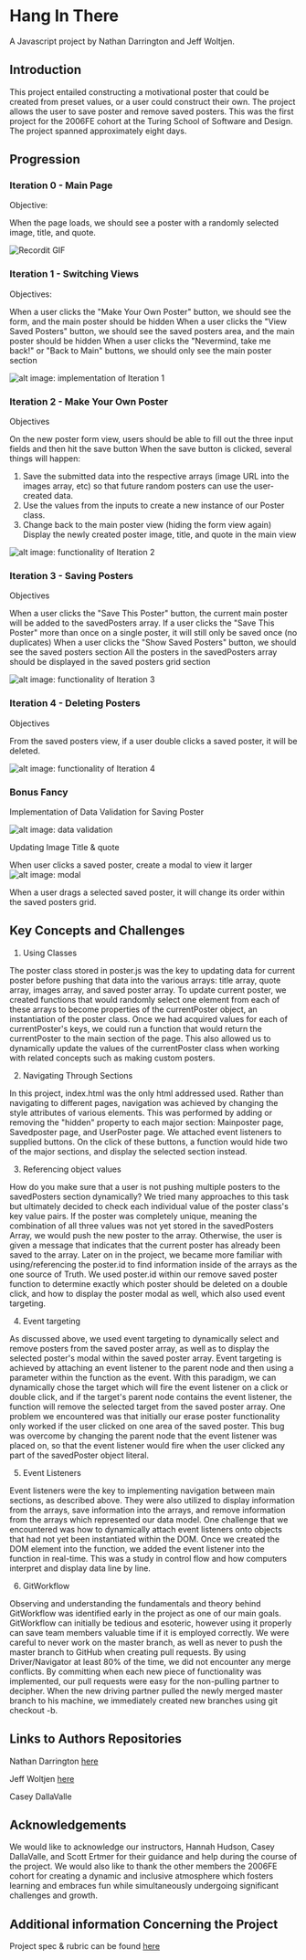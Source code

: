 # Hang In There

A Javascript project by Nathan Darrington and Jeff Woltjen.

## Introduction

This project entailed constructing a motivational poster that could be created from preset values, or a user could construct their own. The project allows the user to save poster and remove saved posters. This was the first project for the 2006FE cohort at the Turing School of Software and Design. The project spanned approximately eight days.

## Progression

### Iteration 0 - Main Page

Objective:

  When the page loads, we should see a poster with a randomly selected image, title, and quote.

![Recordit GIF](http://g.recordit.co/l3jQwvO9E5.gif)

### Iteration 1 - Switching Views

Objectives:

   When a user clicks the "Make Your Own Poster" button, we should see the form, and the main poster should be hidden
   When a user clicks the "View Saved Posters" button, we should see the saved posters area, and the main poster should be hidden
   When a user clicks the "Nevermind, take me back!" or "Back to Main" buttons, we should only see the main poster section

![alt image: implementation of Iteration 1](http://g.recordit.co/Ly4Zpf6QER.gif)

### Iteration 2 - Make Your Own Poster

Objectives

On the new poster form view, users should be able to fill out the three input fields and then hit the save button
When the save button is clicked, several things will happen:

1. Save the submitted data into the respective arrays (image URL into the images array, etc) so that future random posters can use the user-created data.
2. Use the values from the inputs to create a new instance of our Poster class.  
3. Change back to the main poster view (hiding the form view again)
Display the newly created poster image, title, and quote in the main view

![alt image: functionality of Iteration 2](http://g.recordit.co/YQ3bFHGXPG.gif)

### Iteration 3 - Saving Posters

Objectives

When a user clicks the "Save This Poster" button, the current main poster will be added to the savedPosters array.
If a user clicks the "Save This Poster" more than once on a single poster, it will still only be saved once (no duplicates)
When a user clicks the "Show Saved Posters" button, we should see the saved posters section
All the posters in the savedPosters array should be displayed in the saved posters grid section

![alt image: functionality of Iteration 3](http://g.recordit.co/iTvlCBQHwf.gif)

### Iteration 4 - Deleting Posters

Objectives

From the saved posters view, if a user double clicks a saved poster, it will be deleted.

![alt image: functionality of Iteration 4](http://g.recordit.co/NWO5fqkKuS.gif)

### Bonus Fancy

  Implementation of Data Validation for Saving Poster

![alt image: data validation](http://g.recordit.co/dTN1KaYxI0.gif)

  Updating Image Title & quote

  When user clicks a saved poster, create a modal to view it larger
  ![alt image: modal](http://g.recordit.co/MGF2vbJSDY.gif)

  When a user drags a selected saved poster, it will change its order within the saved posters grid.

## Key Concepts and Challenges

1. Using Classes

The poster class stored in poster.js was the key to updating data for current poster before pushing that data into the various arrays: title array, quote array, images array, and saved poster array. To update current poster, we created functions that would randomly select one element from each of these arrays to become properties of the currentPoster object, an instantiation of the poster class. Once we had acquired values for each of currentPoster's keys, we could run a function that would return the currentPoster to the main section of the page.  This also allowed us to dynamically update the values of the currentPoster class when working with related concepts such as making custom posters.

2. Navigating Through Sections

In this project, index.html was the only html addressed used. Rather than navigating to different pages, navigation was achieved by changing the style attributes of various elements. This was performed by adding or removing the "hidden" property to each major section: Mainposter page, Savedposter page, and UserPoster page. We attached event listeners to supplied buttons. On the click of these buttons, a function would hide two of the major sections, and display the selected section instead.

3. Referencing object values

How do you make sure that a user is not pushing multiple posters to the savedPosters section dynamically? We tried many approaches to this task but ultimately decided to check each individual value of the poster class's key value pairs. If the poster was completely unique, meaning the combination of all three values was not yet stored in the savedPosters Array, we would push the new poster to the array. Otherwise, the user is given a message that indicates that the current poster has already been saved to the array. Later on in the project, we became more familiar with using/referencing the poster.id to find information inside of the arrays as the one source of Truth. We used poster.id within our remove saved poster function to determine exactly which poster should be deleted on a double click, and how to display the poster modal as well, which also used event targeting.

4. Event targeting

As discussed above, we used event targeting to dynamically select and remove posters from the saved poster array, as well as to display the selected poster's modal within the saved poster array. Event targeting is achieved by attaching an event listener to the parent node and then using a parameter within the function as the event. With this paradigm, we can dynamically chose the target which will fire the event listener on a click or double click, and if the target's parent node contains the event listener, the function will remove the selected target from the saved poster array. One problem we encountered was that initially our erase poster functionality only worked if the user clicked on one area of the saved poster. This bug was overcome by changing the parent node that the event listener was placed on, so that the event listener would fire when the user clicked any part of the savedPoster object literal.

5. Event Listeners

Event listeners were the key to implementing navigation between main sections, as described above. They were also utilized to display information from the arrays, save information into the arrays, and remove information from the arrays which represented our data model. One challenge that we encountered was how to dynamically attach event listeners onto objects that had not yet been instantiated within the DOM. Once we created the DOM element into the function, we added the event listener into the function in real-time. This was a study in control flow and how computers interpret and display data line by line.

6. GitWorkflow

Observing and understanding the fundamentals and theory behind GitWorkflow was identified early in the project as one of our main goals. GitWorkflow can initially be tedious and esoteric, however using it properly can save team members valuable time if it is employed correctly. We were careful to never work on the master branch, as well as never to push the master branch to GitHub when creating pull requests. By using Driver/Navigator at least 80% of the time, we did not encounter any merge conflicts. By committing when each new piece of functionality was implemented, our pull requests were easy for the non-pulling partner to decipher. When the new driving partner pulled the newly merged master branch to his machine, we immediately created new branches using git checkout -b.

## Links to Authors Repositories

Nathan Darrington [here](https://github.com/npdarrington)

Jeff Woltjen [here](https://github.com/JWoltjen?tab=repositories)

Casey DallaValle

## Acknowledgements

We would like to acknowledge our instructors, Hannah Hudson, Casey DallaValle, and Scott Ertmer for their guidance and help during the course of the project. We would also like to thank the other members the 2006FE cohort for creating a dynamic and inclusive atmosphere which fosters learning and embraces fun while simultaneously undergoing significant challenges and growth.

## Additional information Concerning the Project

Project spec & rubric can be found [here](https://frontend.turing.io/projects/module-1/hang-in-there.html)
